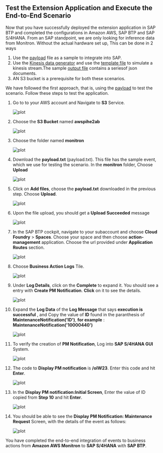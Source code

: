 ## Test the Extension Application and Execute the End-to-End Scenario

Now that you have successfully deployed the extension application in SAP BTP and completed the configurations in Amazon AWS, SAP BTP and SAP S/4HANA. 
From an SAP standpoint, we are only looking for inference data from Monitron. Without the actual hardware set up, This can be done in 2 ways
1) Use the [payload](/payload.txt) file as a sample to integrate into SAP.
2) Use the [Kinesis data generator](https://awslabs.github.io/amazon-kinesis-data-generator/web/producer.html) and use the [template file](/kinesisdatatemplate.json)  to simulate a kinesis stream.The sample [output file](/kinesissample.txt) contains a seriesof json documents.
3) AN S3 bucket is a prerequisite for both these scenarios.

We have followed the first approach, that is, using the [payload](/documentation/Step9-Test-ExtensionApplication/payload.txt) to test the scenario. Follow these steps to test the application.

1. Go to to your AWS account and Navigate to **S3** Service.

    ![plot](./images/S3Search.png)

2. Choose the **S3 Bucket** named **awspihe2ab** 

    ![plot](./images/S3BucketFolder.png)

3. Choose the folder named **monitron**

    ![plot](./images/S3MonitronFolder.png)

4. Download the **payload.txt** (payload.txt). This file has the sample event, which we use for testing the scenario. In the **monitron** folder, Choose **Upload**

    ![plot](./images/S3Upload.png)

5. Click on **Add files**, choose the **payload.txt** downloaded in the previous step. Choose **Upload**.

    ![plot](./images/AddFile.png)

6. Upon the file upload, you should get a **Upload Succeeded** message

    ![plot](./images/FileAdded.png)

7. In the SAP BTP cockpit, navigate to your subaccount and choose **Cloud Foundry** > **Spaces**. Choose your space and then choose **action-management** application. Choose the url provided under **Application Routes** section.

    ![plot](./images/action-management-url.png)

8. Choose **Business Action Logs** Tile.

    ![plot](./images/LogTile.png)

9. Under **Log Details**, click on the **Complete** to expand it. You should see a entry with **Create PM Notification**. **Click** on it to see the details.

    ![plot](./images/CheckLogs.png)

10. Expand the **Log Data** of the **Log Message** that says **execution is successful** , and Copy the value of **ID** found in the paranthesis of **MaintenanceNotification('ID')**, **for example** : **MaintenanceNotification('10000440')**

    ![plot](./images/GetID.png)

11. To verify the creation of **PM Notification**, Log into **SAP S/4HANA GUI** System.

    ![plot](./images/S4GUI.png)


12. The code to **Display PM notification** is **/oIW23**. Enter this code and hit **Enter**.

    ![plot](./images/STransactionCode.png)

13. In the **Display PM notification:Initial Screen**, Enter the value of ID copied from **Step 10** and hit **Enter**.

    ![plot](./images/EnterID.png)

14. You should be able to see the **Display PM Notification: Maintenance Request** Screen, with the details of the event as follows:

    ![plot](./images/PMNotificationDetails.png)


You have completed the end-to-end integration of events to business actions from **Amazon AWS Monitron** to **SAP S/4HANA** with **SAP BTP**.

